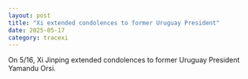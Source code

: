 ```yaml
---
layout: post
title: "Xi extended condolences to former Uruguay President"
date: 2025-05-17
category: tracexi
---
```


On 5/16, Xi Jinping extended condolences to former Uruguay President Yamandu Orsi.
